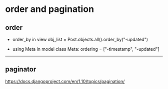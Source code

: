 # order and pagination

## order

- order_by in view
        obj_list = Post.objects.all().order_by("-updated")

- using Meta in model
        class Meta:
            ordering = ["-timestamp", "-updated"]

---
## paginator

https://docs.djangoproject.com/en/1.10/topics/pagination/

